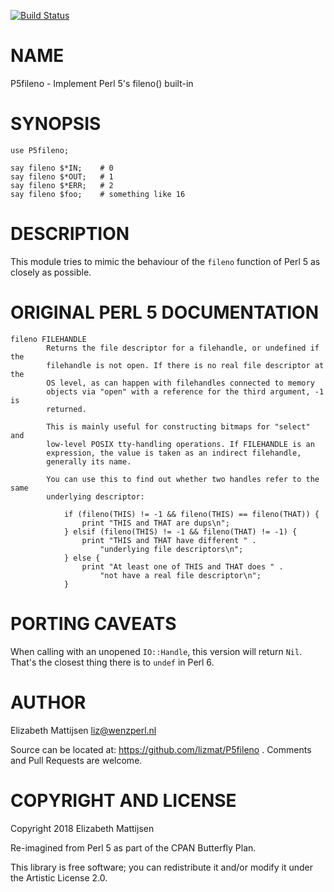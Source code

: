 [![Build Status](https://travis-ci.org/lizmat/P5fileno.svg?branch=master)](https://travis-ci.org/lizmat/P5fileno)

NAME
====

P5fileno - Implement Perl 5's fileno() built-in

SYNOPSIS
========

    use P5fileno;

    say fileno $*IN;    # 0
    say fileno $*OUT;   # 1
    say fileno $*ERR;   # 2
    say fileno $foo;    # something like 16

DESCRIPTION
===========

This module tries to mimic the behaviour of the `fileno` function of Perl 5 as closely as possible.

ORIGINAL PERL 5 DOCUMENTATION
=============================

    fileno FILEHANDLE
            Returns the file descriptor for a filehandle, or undefined if the
            filehandle is not open. If there is no real file descriptor at the
            OS level, as can happen with filehandles connected to memory
            objects via "open" with a reference for the third argument, -1 is
            returned.

            This is mainly useful for constructing bitmaps for "select" and
            low-level POSIX tty-handling operations. If FILEHANDLE is an
            expression, the value is taken as an indirect filehandle,
            generally its name.

            You can use this to find out whether two handles refer to the same
            underlying descriptor:

                if (fileno(THIS) != -1 && fileno(THIS) == fileno(THAT)) {
                    print "THIS and THAT are dups\n";
                } elsif (fileno(THIS) != -1 && fileno(THAT) != -1) {
                    print "THIS and THAT have different " .
                        "underlying file descriptors\n";
                } else {
                    print "At least one of THIS and THAT does " .
                        "not have a real file descriptor\n";
                }

PORTING CAVEATS
===============

When calling with an unopened `IO::Handle`, this version will return `Nil`. That's the closest thing there is to `undef` in Perl 6.

AUTHOR
======

Elizabeth Mattijsen <liz@wenzperl.nl>

Source can be located at: https://github.com/lizmat/P5fileno . Comments and Pull Requests are welcome.

COPYRIGHT AND LICENSE
=====================

Copyright 2018 Elizabeth Mattijsen

Re-imagined from Perl 5 as part of the CPAN Butterfly Plan.

This library is free software; you can redistribute it and/or modify it under the Artistic License 2.0.

